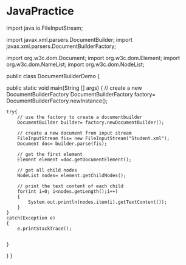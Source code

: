 # JavaPractice


import java.io.FileInputStream;

import javax.xml.parsers.DocumentBuilder;
import javax.xml.parsers.DocumentBuilderFactory;

import org.w3c.dom.Document;
import org.w3c.dom.Element;
import org.w3c.dom.NameList;
import org.w3c.dom.NodeList;

public class DocumentBuilderDemo {
	
public static void main(String [] args)
{
	// create a new DocumentBuilderFactory
	DocumentBuilderFactory factory= DocumentBuilderFactory.newInstance();
	
	try{
		// use the factory to create a documentbuilder
		DocumentBuilder builder= factory.newDocumentBuilder();
		
		// create a new document from input stream
		FileInputStream fis= new FileInputStream("Student.xml");
		Document doc= builder.parse(fis);
		
		// get the first element
		Element element =doc.getDocumentElement();
		
		// get all child nodes
		NodeList nodes= element.getChildNodes();
		
		// print the text content of each child
		for(int i=0; i<nodes.getLength();i++)
		{
			System.out.println(nodes.item(i).getTextContent());
		}
	}
	catch(Exception e)
	{
		e.printStackTrace();
		
		
	}
	
}
}
